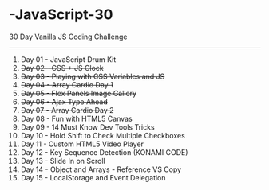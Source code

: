 # -JavaScript-30

30 Day Vanilla JS Coding Challenge

---

01. ~~Day 01 - JavaScript Drum Kit~~
02. ~~Day 02 - CSS + JS Clock~~
03. ~~Day 03 - Playing with CSS Variables and JS~~
04. ~~Day 04 - Array Cardio Day 1~~
05. ~~Day 05 - Flex Panels Image Gallery~~
06. ~~Day 06 - Ajax Type Ahead~~
07. ~~Day 07 - Array Cardio Day 2~~
08. Day 08 - Fun with HTML5 Canvas
09. Day 09 - 14 Must Know Dev Tools Tricks
10. Day 10 - Hold Shift to Check Multiple Checkboxes
11. Day 11 - Custom HTML5 Video Player
12. Day 12 - Key Sequence Detection (KONAMI CODE)
13. Day 13 - Slide In on Scroll
14. Day 14 - Object and Arrays - Reference VS Copy
15. Day 15 - LocalStorage and Event Delegation
